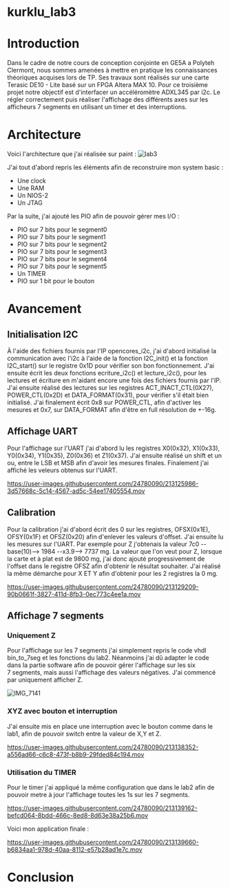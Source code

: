 # kurklu_lab3

# Introduction
Dans le cadre de notre cours de conception conjointe en GE5A a Polyteh Clermont, nous sommes amenées à mettre en pratique les connaissances théoriques acquises lors de TP. Ses travaux sont réalisés sur une carte Terasic DE10 - Lite basé sur un FPGA Altera MAX 10. Pour ce troisième projet notre objectif est d'interfacer un accéléromètre ADXL345 par i2c. Le régler correctement puis réaliser l'affichage des différents axes sur les afficheurs 7 segments en utilisant un timer et des interruptions.

# Architecture
Voici l'architecture que j'ai réalisée sur paint :
![lab3](https://user-images.githubusercontent.com/24780090/213120076-4c1e3f18-3208-48f5-9a04-559f55001bc2.png)

J'ai tout d'abord repris les éléments afin de reconstruire mon system basic :

* Une clock
* Une RAM
* Un NIOS-2
* Un JTAG

Par la suite, j'ai ajouté les PIO afin de pouvoir gérer mes I/O :

* PIO sur 7 bits pour le segment0
* PIO sur 7 bits pour le segment1
* PIO sur 7 bits pour le segment2
* PIO sur 7 bits pour le segment3
* PIO sur 7 bits pour le segment4
* PIO sur 7 bits pour le segment5
* Un TIMER
* PIO sur 1 bit pour le bouton

# Avancement

## Initialisation I2C

À l'aide des fichiers fournis par l'IP opencores_i2c, j'ai d'abord initialisé la communication avec l'i2c à l'aide de la fonction I2C_init() et la fonction I2C_start() sur le registre 0x1D pour vérifier son bon fonctionnement. J'ai ensuite écrit les deux fonctions ecriture_i2c() et lecture_i2c(), pour les lectures et écriture en m'aidant encore une fois des fichiers fournis par l'IP. J'ai ensuite réalisé des lectures sur les registres ACT_INACT_CTL(0X27), POWER_CTL(0x2D) et DATA_FORMAT(0x31), pour vérifier s'il était bien initialisé. J'ai finalement écrit 0x8 sur POWER_CTL, afin d'activer les mesures et 0x7, sur DATA_FORMAT afin d'être en full résolution de +-16g.

## Affichage UART

Pour l'affichage sur l'UART j'ai d'abord lu les registres X0(0x32), X1(0x33), Y0(0x34), Y1(0x35), Z0(0x36) et Z1(0x37). J'ai ensuite réalisé un shift et un ou, entre le LSB et MSB afin d'avoir les mesures finales. Finalement j'ai affiché les veleurs obtenus sur l'UART.

https://user-images.githubusercontent.com/24780090/213125986-3d57668c-5c14-4567-ad5c-54ee17405554.mov

## Calibration

Pour la calibration j'ai d'abord écrit des 0 sur les registres, OFSX(0x1E), OFSY(0x1F) et OFSZ(0x20) afin d'enlever les valeurs d'offset. J'ai ensuite lu les mesures sur l'UART. Par exemple pour Z j'obtenais la valeur 7c0 --base(10)--> 1984 --x3.9--> 7737 mg. La valeur que l'on veut  pour Z, lorsque la carte et à plat est de 9800 mg, j'ai donc ajouté progressivement de l'offset dans le registre OFSZ afin d'obtenir le résultat souhaiter. J'ai réalisé la même démarche pour X ET Y afin d'obtenir pour les 2 registres la 0 mg.


https://user-images.githubusercontent.com/24780090/213129209-90b0661f-3827-411d-8fb3-0ec773c4ee1a.mov


## Affichage 7 segments
### Uniquement Z

Pour l'affichage sur les 7 segments j'ai simplement repris le code vhdl bin_to_7seg et les fonctions du lab2. Néanmoins j'ai dû adapter le code dans la partie software afin de pouvoir gérer l'affichage sur les six 7 segments, mais aussi l'affichage des valeurs négatives. J'ai commencé par uniquement afficher Z.

![IMG_7141](https://user-images.githubusercontent.com/24780090/213132988-1f8f82fc-3f36-4ac7-ba70-589a0c73d820.jpg)

### XYZ avec bouton et interruption 
J'ai ensuite mis en place une interruption avec le bouton comme dans le lab1, afin de pouvoir switch entre la valeur de X,Y et Z.

https://user-images.githubusercontent.com/24780090/213138352-a556ad66-c6c8-473f-b8b9-29fded84c194.mov

### Utilisation du TIMER 
Pour le timer j'ai appliqué la même configuration que dans le lab2 afin de pouvoir metre à jour l'affichage toutes les 1s sur les 7 segments.


https://user-images.githubusercontent.com/24780090/213139162-befcd064-8bdd-466c-8ed8-8d63e38a25b6.mov

Voici mon application finale :


https://user-images.githubusercontent.com/24780090/213139660-b6834aa1-978d-40aa-8112-e57b28ad1e7c.mov


# Conclusion
